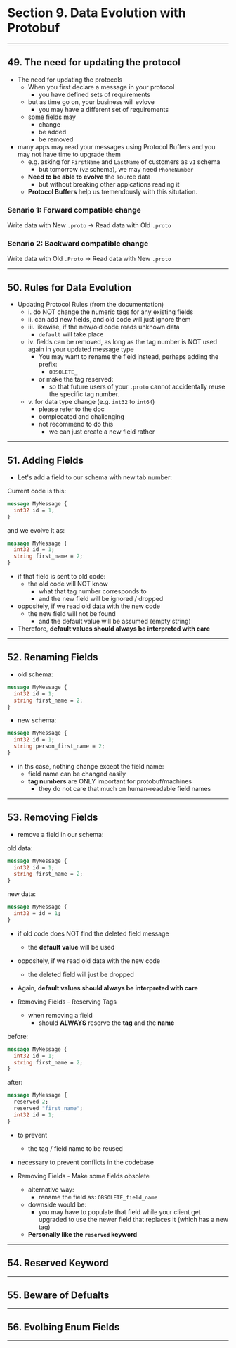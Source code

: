 # Section 9. Data Evolution with Protobuf

---

## 49. The need for updating the protocol

* The need for updating the protocols
  * When you first declare a message in your protocol
    * you have defined sets of requirements
  * but as time go on, your business will evlove
    * you may have a different set of requirements
  * some fields may
    * change
    * be added
    * be removed
* many apps may read your messages using Protocol Buffers and you may not have time to upgrade them
  * e.g. asking for `FirstName` and `LastName` of customers as `v1` schema
    * but tomorrow (`v2` schema), we may need `PhoneNumber`
  * **Need to be able to evolve** the source data
    * but without breaking other appications reading it
  * **Protocol Buffers** help us tremendously with this situtation.

### Senario 1: Forward compatible change

Write data with New `.proto` -> Read data with Old `.proto`

### Senario 2: Backward compatible change

Write data with Old `.Proto` -> Read data with New `.proto`

---

## 50. Rules for Data Evolution

* Updating Protocol Rules (from the documentation)
  * i. do NOT change the numeric tags for any existing fields
  * ii. can add new fields, and old code will just ignore them
  * iii. likewise, if the new/old code reads unknown data
    * `default` will take place
  * iv. fields can be removed, as long as the tag number is NOT used again in your updated message type
    * You may want to rename the field instead, perhaps adding the prefix:
      * `OBSOLETE_`
    * or make the tag reserved:
      * so that future users of your `.proto` cannot accidentally reuse the specific tag number.
  * v. for data type change (e.g. `int32` to `int64`)
    * please refer to the doc
    * complecated and challenging
    * not recommend to do this
      * we can just create a new field rather

---

## 51. Adding Fields

* Let's add a field to our schema with new tab number:

Current code is this:

```proto
message MyMessage {
  int32 id = 1;
}
```

and we evolve it as:

```proto
message MyMessage {
  int32 id = 1;
  string first_name = 2;
}
```

* if that field is sent to old code:
  * the old code will NOT know
    * what that tag number corresponds to
    * and the new field will be ignored / dropped
* oppositely, if we read old data with the new code
  * the new field will not be found
    * and the default value will be assumed (empty string)
* Therefore, **default values should always be interpreted with care**

---

## 52. Renaming Fields

* old schema:

```proto
message MyMessage {
  int32 id = 1;
  string first_name = 2;
}
```

* new schema:

```proto
message MyMessage {
  int32 id = 1;
  string person_first_name = 2;
}
```

* in ths case, nothing change except the field name:
  * field name can be changed easily
  * **tag numbers** are ONLY important for protobuf/machines
    * they do not care that much on human-readable field names

---

## 53. Removing Fields

* remove a field in our schema:

old data:

```proto
message MyMessage {
  int32 id = 1;
  string first_name = 2;
}
```

new data:

```proto
message MyMessage {
  int32 = id = 1;
}
```

* if old code does NOT find the deleted field message
  * the **default value** will be used
* oppositely, if we read old data with the new code
  * the deleted field will just be dropped
* Again, **default values should always be interpreted with care**

* Removing Fields - Reserving Tags
  * when removing a field
    * should **ALWAYS** reserve the **tag** and the **name**

before:

```proto
message MyMessage {
  int32 id = 1;
  string first_name = 2;
}
```

after:

```proto
message MyMessage {
  reserved 2;
  reserved "first_name";
  int32 id = 1;
}
```

* to prevent
  * the tag / field name to be reused
* necessary to prevent conflicts in the codebase

* Removing Fields - Make some fields obsolete
  * alternative way:
    * rename the field as: `OBSOLETE_field_name`
  * downside would be:
    * you may have to populate that field while your client get upgraded to use the newer field that replaces it (which has a new tag)
  * **Personally like the `reserved` keyword**

---

## 54. Reserved Keyword

---

## 55. Beware of Defualts

---

## 56. Evolbing Enum Fields

---
